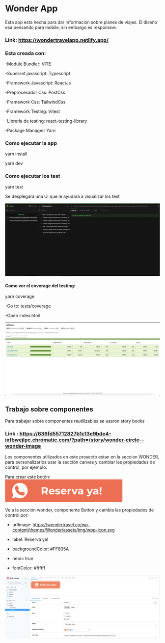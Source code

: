 # Wonder App

Esta app esta hecha para dar información sobre planes de viajes.
El diseño esa pensando para mobile, sin embargo es responsive.

### Link: https://wondertravelapp.netlify.app/

### Esta creada con:

-Module Bundler: VITE

-Superset javascript: Typescript

-Framework Javascript: ReactJs

-Preprocesador Css: PostCss

-Framework Css: TailwindCss

-Framework Testing: Vitest

-Libreria de testing: react-testing-library

-Package Manager: Yarn

### Como ejecutar la app

yarn install

yarn dev

### Como ejecutar los test

yarn test

Se desplegará una UI que le ayudará a visualizar los test

![Image text](public/images/readme/test/vitestUI.png)

#### Como ver el coverage del testing:

yarn coverage

-Go to: tests/coverage

-Open index.html

![Image text](public/images/readme/test/coverage.png)

## Trabajo sobre componentes

Para trabajar sobre componentes reutilizables se usaron story books

### Link : https://636fd55712827b1c13e9bde4-ixfbwejlpc.chromatic.com/?path=/story/wonder-circle--wonder-image

Los componentes utilizados en este proyecto estan en la seccion WONDER, para personalizarlos usar la sección canvas y cambiar las propiedades de control, por ejemplo:

Para crear este botón: 
![Image text](public/images/readme/storybooks/reservaWonder.png)

Ve a la sección wonder, componente Button y cambia las propiedades de control por:

- urlImage: https://wondertravel.co/wp-content/themes/Wonder/assets/img/wpp-icon.svg

- label: Reserva ya!

- backgroundColor: #FF805A

- neon: true

- fontColor: #ffffff

![Image text](public/images/readme/storybooks/storybookButton.png)